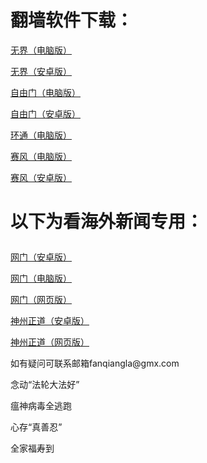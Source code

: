# 翻墙软件下载：
<p><a href="https://github.com/fanqiangla/ruanjian/raw/master/u1902.exe">无界（电脑版）</a></p>
<p><a href="https://github.com/fanqiangla/ruanjian/raw/master/um4.6.apk">无界（安卓版）</a></p>
<p><a href="https://github.com/fanqiangla/ruanjian/raw/master/fg771p.exe">自由门（电脑版）</a></p>
<p><a href="https://github.com/fanqiangla/ruanjian/raw/master/fgma.apk">自由门（安卓版）</a></p>
<p><a href="https://raw.githubusercontent.com/opipe/up/master/oPipe.zip">环通（电脑版）</a></p>
<p><a href="https://github.com/fanqiangla/ruanjian/raw/master/psiphon3.exe">赛风（电脑版）</a></p>
<p><a href="https://github.com/fanqiangla/ruanjian/raw/master/PsiphonAndroid.apk">赛风（安卓版）</a></p>
<h1><p><strong>以下为看海外新闻专用：</strong></p></h1>
<p><a href="https://raw.githubusercontent.com/opipe/up/master/oGatea.apk">网门（安卓版）</a></p>
<p><a href="https://raw.githubusercontent.com/opipe/up/master/oGate.zip">网门（电脑版）</a></p>
<p><a href="https://github.com/odoor2/oo/blob/master/README.md">网门（网页版）</a></p>
<p><a href="https://raw.githubusercontent.com/SzzdOgate/update/master/extras/SzzdOgate.apk?fldfh2">神州正道（安卓版）</a></p>
<p><a href="https://raw.githubusercontent.com/txyzum203/www/master/szzd/szzdogate.rar?fldfh2">神州正道（网页版）</a></p>
<p>如有疑问可联系邮箱fanqiangla@gmx.com </a></p>
<p>念动“法轮大法好”</p>
<p>瘟神病毒全逃跑</p>
<p>心存“真善忍”</p>
<p>全家福寿到</p>

